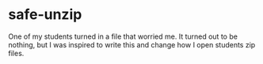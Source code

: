 # safe-unzip

One of my students turned in a file that worried me. It turned out to be nothing, but I was inspired to write this and change how I open students zip files.
